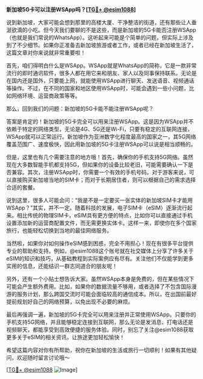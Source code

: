 **新加坡5G卡可以注册WSApp吗？[[TG💪+ @esim1088](https://t.me/s/esim1088)]**

说到新加坡，大家可能会想到那里的高楼大厦、干净整洁的街道，还有那些让人垂涎欲滴的小吃。但今天我们要聊的不是这些，而是新加坡的5G卡能否注册WSApp（也就是我们常说的WhatsApp）。这听起来可能是个简单的问题，但实际上涉及到了不少细节。如果你正准备去新加坡旅游或者工作，或者已经在新加坡生活了，这篇文章对你来说就非常重要啦！

首先，咱们得明白什么是WSApp。WSApp就是WhatsApp的简称，它是一款非常流行的即时通讯软件，很多人都在用它来和朋友、家人以及同事保持联系。无论是在国内还是国外，只要能上网，就能使用WSApp进行聊天、发送语音、视频通话等操作。不过，在不同的国家和地区使用WSApp时，可能会遇到一些小问题，比如网络环境、运营商政策等等。

那么，回到我们的问题：新加坡的5G卡能不能注册WSApp呢？

答案是肯定的！新加坡的5G卡完全可以用来注册WSApp。这是因为WSApp并不依赖于特定的网络类型，无论是4G、5G还是Wi-Fi，只要有稳定的互联网连接，WSApp就可以正常运行。新加坡作为亚洲数字化程度最高的国家之一，其5G网络覆盖范围广、速度极快，因此用新加坡的5G卡注册WSApp可以说是相当顺畅的。

但是，这里也有几个需要注意的地方哦！首先，确保你的手机支持5G网络。虽然现在大多数智能手机都支持5G，但如果你的设备比较老旧，可能需要确认一下是否兼容。其次，注册WSApp时，你需要一个有效的手机号码。对于游客来说，可以直接购买新加坡当地的SIM卡；而对于长期居住者，则可以根据自己的需求选择合适的套餐。

说到这里，很多人可能会问：“我是不是一定要买一张实体的新加坡SIM卡才能用WSApp？”其实，并不一定。随着科技的发展，电子SIM卡（eSIM）逐渐流行起来。相比传统的物理SIM卡，eSIM具有更方便的特点，比如你可以直接通过手机设置添加新的运营商配置文件，而无需更换实体卡。这样一来，即使你在多个国家旅行，也能轻松切换到当地的最佳网络服务。

当然啦，如果你对如何操作eSIM感到困惑，完全不用担心！现在有很多平台提供专业的帮助和支持。例如，@esim1088这个账号就在社交媒体上分享了许多关于eSIM的知识和技巧，从基础教程到实际案例应有尽有。关注他们不仅能学到更多实用的信息，还能结识一群志同道合的朋友呢！

另外，还有一个小贴士想告诉大家。虽然WSApp本身是免费的，但在某些情况下可能会产生额外费用。比如，如果你的数据流量不够用，或者选择了不包含国际漫游的服务计划，那么跨国交流时可能会面临较高的通信成本。所以，在出国前最好提前规划好自己的网络预算，以免出现不必要的麻烦。

最后再强调一遍，新加坡的5G卡完全可以用来注册并正常使用WSApp。只要你的手机支持5G网络，并且能够稳定连接到互联网，那么无论是发消息、打电话还是视频聊天，都能享受到高效便捷的服务体验。同时，别忘了关注@esim1088获取更多关于eSIM的相关资讯，让旅途更加轻松愉快！

希望这篇内容对你有所帮助，祝你在新加坡的生活或旅行一切顺利！如果有其他疑问，欢迎随时留言讨论哦～ 

[[TG💪+ @esim1088](https://t.me/s/esim1088) ![Image](https://i.postimg.cc/4NQfJmqS/Snipaste-2025-05-13-00-14-12.png)]